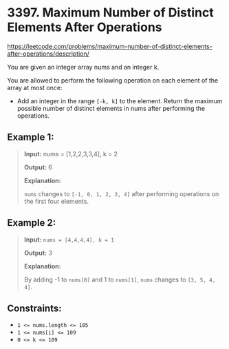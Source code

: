 # 3397. Maximum Number of Distinct Elements After Operations

https://leetcode.com/problems/maximum-number-of-distinct-elements-after-operations/description/

You are given an integer array nums and an integer k.

You are allowed to perform the following operation on each element of the array at most once:

- Add an integer in the range `[-k, k]` to the element.
Return the maximum possible number of distinct elements in nums after performing the operations.

 

## Example 1:

> **Input:** nums = [1,2,2,3,3,4], k = 2
>
> **Output:** 6
> 
> **Explanation:**
> 
> `nums` changes to `[-1, 0, 1, 2, 3, 4]` after performing operations on the first four elements.

## Example 2:

> **Input:** `nums = [4,4,4,4], k = 1`
> 
> **Output:** 3
> 
> **Explanation:**
> 
> By adding -1 to `nums[0]` and 1 to `nums[1]`, `nums` changes to `[3, 5, 4, 4]`.

 

## Constraints:

- `1 <= nums.length <= 105`
- `1 <= nums[i] <= 109`
- `0 <= k <= 109`